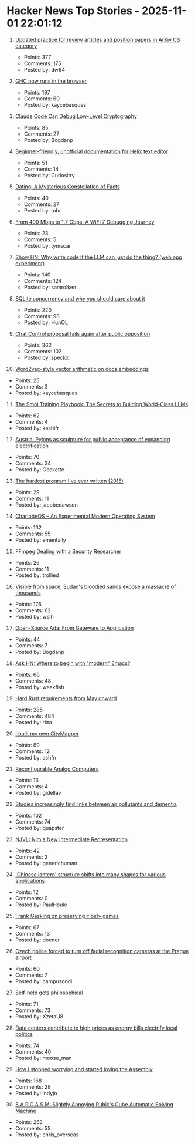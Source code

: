 # Hacker News Top Stories - 2025-11-01 22:01:12

1. [Updated practice for review articles and position papers in ArXiv CS category](https://blog.arxiv.org/2025/10/31/attention-authors-updated-practice-for-review-articles-and-position-papers-in-arxiv-cs-category/)
   - Points: 377
   - Comments: 175
   - Posted by: dw64

2. [GHC now runs in the browser](https://discourse.haskell.org/t/ghc-now-runs-in-your-browser/13169)
   - Points: 197
   - Comments: 60
   - Posted by: kaycebasques

3. [Claude Code Can Debug Low-Level Cryptography](https://words.filippo.io/claude-debugging/)
   - Points: 85
   - Comments: 27
   - Posted by: Bogdanp

4. [Beginner-friendly, unofficial documentation for Helix text editor](https://helix-editor.vercel.app/start-here/basics/)
   - Points: 51
   - Comments: 14
   - Posted by: Curiositry

5. [Dating: A Mysterious Constellation of Facts](https://dynomight.net/dating/)
   - Points: 40
   - Comments: 27
   - Posted by: tobr

6. [From 400 Mbps to 1.7 Gbps: A WiFi 7 Debugging Journey](https://blog.tymscar.com/posts/wifi7speedhunt/)
   - Points: 23
   - Comments: 5
   - Posted by: tymscar

7. [Show HN: Why write code if the LLM can just do the thing? (web app experiment)](https://github.com/samrolken/nokode)
   - Points: 140
   - Comments: 124
   - Posted by: samrolken

8. [SQLite concurrency and why you should care about it](https://jellyfin.org/posts/SQLite-locking/)
   - Points: 220
   - Comments: 98
   - Posted by: HunOL

9. [Chat Control proposal fails again after public opposition](https://andreafortuna.org/2025/11/01/chat-control-proposal-fails-again-after-massive-public-opposition/)
   - Points: 362
   - Comments: 102
   - Posted by: speckx

10. [Word2vec-style vector arithmetic on docs embeddings](https://technicalwriting.dev/embeddings/arithmetic/index.html)
   - Points: 25
   - Comments: 3
   - Posted by: kaycebasques

11. [The Smol Training Playbook: The Secrets to Building World-Class LLMs](https://huggingface.co/spaces/HuggingFaceTB/smol-training-playbook)
   - Points: 62
   - Comments: 4
   - Posted by: kashifr

12. [Austria: Pylons as sculpture for public acceptance of expanding electrification](https://www.goodgoodgood.co/articles/austrian-power-giants-power-line-animals)
   - Points: 70
   - Comments: 34
   - Posted by: Geekette

13. [The hardest program I've ever written (2015)](https://journal.stuffwithstuff.com/2015/09/08/the-hardest-program-ive-ever-written/)
   - Points: 29
   - Comments: 11
   - Posted by: jacobedawson

14. [CharlotteOS – An Experimental Modern Operating System](https://github.com/charlotte-os/Catten)
   - Points: 132
   - Comments: 55
   - Posted by: ementally

15. [FFmpeg Dealing with a Security Researcher](https://twitter.com/ffmpeg/status/1984207514389586050)
   - Points: 26
   - Comments: 11
   - Posted by: trollied

16. [Visible from space, Sudan's bloodied sands expose a massacre of thousands](https://www.telegraph.co.uk/world-news/2025/10/28/sudan-bloodied-sands-massacre-thousands/)
   - Points: 176
   - Comments: 62
   - Posted by: wslh

17. [Open-Source Ada: From Gateware to Application](https://blog.adacore.com/open-source-ada-from-gateware-to-application)
   - Points: 44
   - Comments: 7
   - Posted by: Bogdanp

18. [Ask HN: Where to begin with "modern" Emacs?](undefined)
   - Points: 66
   - Comments: 48
   - Posted by: weakfish

19. [Hard Rust requirements from May onward](https://lists.debian.org/debian-devel/2025/10/msg00285.html)
   - Points: 285
   - Comments: 484
   - Posted by: rkta

20. [I built my own CityMapper](https://asherfalcon.com/blog/posts/5)
   - Points: 89
   - Comments: 12
   - Posted by: ashfn

21. [Reconfigurable Analog Computers](https://arxiv.org/abs/2510.25942)
   - Points: 13
   - Comments: 4
   - Posted by: gidellav

22. [Studies increasingly find links between air pollutants and dementia](https://www.nytimes.com/2025/11/01/health/alzheimers-dementia-air-pollution.html)
   - Points: 102
   - Comments: 74
   - Posted by: quapster

23. [NJVL: Nim's New Intermediate Representation](https://github.com/nim-lang/nimony/blob/master/doc/njvl-spec.md)
   - Points: 42
   - Comments: 2
   - Posted by: generichuman

24. ['Chinese lantern' structure shifts into many shapes for various applications](https://techxplore.com/news/2025-10-chinese-lantern-shifts-dozen-applications.html)
   - Points: 12
   - Comments: 0
   - Posted by: PaulHoule

25. [Frank Gasking on preserving «lost» games](https://spillhistorie.no/2025/10/24/frank-gasking-on-preserving-lost-games/)
   - Points: 67
   - Comments: 13
   - Posted by: doener

26. [Czech police forced to turn off facial recognition cameras at the Prague airport](https://edri.org/our-work/czech-police-forced-to-turn-off-facial-recognition-cameras-at-the-prague-airport-thanks-to-the-ai-act/)
   - Points: 60
   - Comments: 7
   - Posted by: campuscodi

27. [Self-help gets philosophical](https://www.thedriftmag.com/how-i-learned-to-stop-worrying-and-love-my-shitty-life/)
   - Points: 71
   - Comments: 73
   - Posted by: XzetaU8

28. [Data centers contribute to high prices as energy bills electrify local politics](https://www.wsj.com/economy/consumers/surging-power-costs-are-putting-the-squeeze-on-customers-f8b2c04b)
   - Points: 74
   - Comments: 40
   - Posted by: moose_man

29. [How I stopped worrying and started loving the Assembly](https://medium.com/@jonas.eschenburg/how-i-stopped-worrying-and-started-loving-the-assembly-4fd00e786c60)
   - Points: 168
   - Comments: 28
   - Posted by: indyjo

30. [S.A.R.C.A.S.M: Slightly Annoying Rubik's Cube Automatic Solving Machine](https://github.com/vindar/SARCASM)
   - Points: 258
   - Comments: 55
   - Posted by: chris_overseas

